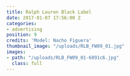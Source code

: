 ```yaml
---
title: Ralph Lauren Black Label
date: 2017-01-07 17:56:00 Z
categories:
- advertising
position: 9
credits: 'Model: Nacho Figuera'
thumbnail_image: "/uploads/RLB_FW09_01.jpg"
images:
- path: "/uploads/RLB_FW09_01-6091c6.jpg"
  class: full
---
```


